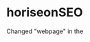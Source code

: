 # horiseonSEO

Changed "webpage" in the <title> to Horiseon
 

Correceted "Search-Engine-Optimization" and links all function correctly. 

